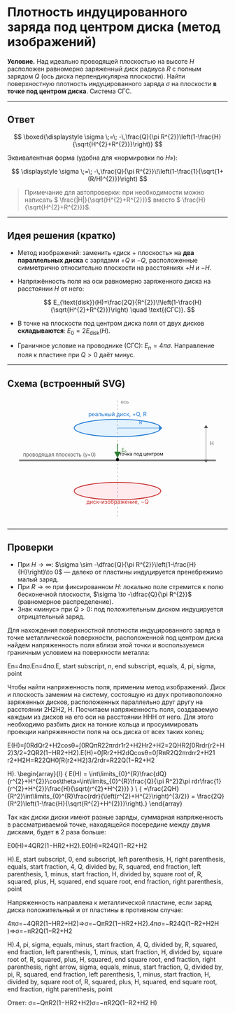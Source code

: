 # Плотность индуцированного заряда под центром диска (метод изображений)

**Условие.** Над идеально проводящей плоскостью на высоте $H$ расположен равномерно заряженный диск радиуса $R$ с полным зарядом $Q$ (ось диска перпендикулярна плоскости). Найти поверхностную плотность индуцированного заряда $\sigma$ на плоскости **в точке под центром диска**. Система СГС.

---

## Ответ

$$
\boxed{\displaystyle \sigma \;=\; -\,\frac{Q}{\pi R^{2}}\left(1-\frac{H}{\sqrt{H^{2}+R^{2}}}\right)}
$$

Эквивалентная форма (удобна для «нормировки по $H$»):

$$
\displaystyle \sigma \;=\; -\,\frac{Q}{\pi R^{2}}\!\left(1-\frac{1}{\sqrt{1+(R/H)^{2}}}\right)
$$

> Примечание для автопроверки: при необходимости можно написать $ \frac{|H|}{\sqrt{H^{2}+R^{2}}}$ вместо $ \frac{H}{\sqrt{H^{2}+R^{2}}}$.

---

## Идея решения (кратко)

* Метод изображений: заменить «диск + плоскость» на **два параллельных диска** с зарядами $+Q$ и $-Q$, расположенные симметрично относительно плоскости на расстояниях $+H$ и $-H$.
* Напряжённость поля на оси равномерно заряженного диска на расстоянии $H$ от него:

  $$
  E_{\text{disk}}(H)=\frac{2Q}{R^{2}}\!\left(1-\frac{H}{\sqrt{H^{2}+R^{2}}}\right) \quad \text{(СГС)}.
  $$
* В точке на плоскости под центром диска поля от двух дисков **складываются**: $E_{0}=2E_{\text{disk}}(H)$.
* Граничное условие на проводнике (СГС): $E_{n}=4\pi \sigma$. Направление поля к пластине при $Q>0$ даёт минус.

---

## Схема (встроенный SVG)

<p align="center">
<svg width="560" height="320" viewBox="0 0 560 320" xmlns="http://www.w3.org/2000/svg">
  <!-- Плоскость проводника -->
  <rect x="30" y="160" width="500" height="4" fill="#777"/>
  <text x="40" y="152" font-size="13" fill="#555">проводящая плоскость (y=0)</text>

  <!-- Реальный диск +Q на высоте H -->

  <ellipse cx="280" cy="80" rx="110" ry="22" fill="#e3f2fd" stroke="#1976d2" stroke-width="2"/>
  <text x="280" y="50" text-anchor="middle" font-size="14" fill="#1976d2">реальный диск, +Q, R</text>

  <!-- Диск-изображение -Q под плоскостью -->

  <ellipse cx="280" cy="240" rx="110" ry="22" fill="#ffebee" stroke="#c62828" stroke-width="2"/>
  <text x="280" y="272" text-anchor="middle" font-size="14" fill="#c62828">диск-изображение, −Q</text>

  <!-- Ось симметрии -->

  <line x1="280" y1="10" x2="280" y2="310" stroke="#999" stroke-dasharray="5,5"/>
  <text x="288" y="18" font-size="12" fill="#666">ось</text>

  <!-- Высота H от плоскости до диска -->

  <line x1="505" y1="160" x2="505" y2="80" stroke="#555"/>
  <polygon points="500,160 510,160 505,168" fill="#555"/>
  <polygon points="500,80 510,80 505,72" fill="#555"/>
  <text x="515" y="123" font-size="13" fill="#555">H</text>

  <!-- Радиус R на верхнем диске -->

  <line x1="280" y1="80" x2="390" y2="80" stroke="#1976d2"/>
  <polygon points="386,75 386,85 394,80" fill="#1976d2"/>
  <text x="335" y="70" font-size="12" fill="#1976d2">R</text>

  <!-- Точка наблюдения на плоскости -->

  <circle cx="280" cy="160" r="4" fill="#000"/>
  <text x="285" y="150" font-size="12" fill="#000">точка под центром</text>

  <!-- Направление E к плоскости -->

  <line x1="280" y1="120" x2="280" y2="156" stroke="#2e7d32" stroke-width="2" marker-end="url(#arrowG)"/>
  <text x="290" y="140" font-size="12" fill="#2e7d32">E₀</text>

  <defs>
    <marker id="arrowG" markerWidth="10" markerHeight="8" refX="8" refY="4" orient="auto">
      <polygon points="0,0 8,4 0,8" fill="#2e7d32"/>
    </marker>
  </defs>
</svg>
</p>

---

## Проверки

* При $H\to \infty$: $\sigma \sim -\dfrac{Q}{\pi R^{2}}\left(1-\frac{H}{H}\right)\to 0$ — далеко от пластины индуцируется пренебрежимо малый заряд.
* При $R\to \infty$ при фиксированном $H$: локально поле стремится к полю бесконечной плоскости, $\sigma \to -\dfrac{Q}{\pi R^{2}}$ (равномерное распределение).
* Знак «минус» при $Q>0$: под положительным диском индуцируется отрицательный заряд.


Для нахождения поверхностной плотности индуцированного заряда в точке металлической поверхности, расположенной под центром диска найдем напряженность поля вблизи этой точки и воспользуемся граничным условием на поверхности металла:

En=4πσ.En​=4πσ.E, start subscript, n, end subscript, equals, 4, pi, sigma, point

Чтобы найти напряженность поля, применим метод изображений. Диск и плоскость заменим на систему, состоящую из двух противоположно заряженных дисков, расположенных параллельно друг другу на расстоянии 2H2H2, H. Посчитаем напряженность поля, создаваемую каждым из дисков на его оси на расстоянии HHH от него. Для этого необходимо разбить диск на тонкие кольца и просуммировать проекции напряженности поля на ось диска от всех таких колец:

E(H)=∫0RdQr2+H2cos⁡θ=∫0RQπR22πrdr1r2+H2Hr2+H2=2QHR2∫0Rrdr(r2+H2)3/2=2QR2(1−HR2+H2).E(H)=0∫R​r2+H2dQ​cosθ=0∫R​πR2Q​2πrdrr2+H21​r2+H2
​H​=R22QH​0∫R​(r2+H2)3/2rdr​=R22Q​(1−R2+H2

​H​).​ \begin{array}{l} { E(H) = \int\limits_{0}^{R}\frac{dQ}{r^{2}+H^{2}}\cos\theta=\int\limits_{0}^{R}\frac{Q}{\pi R^2}2\pi rdr\frac{1}{r^{2}+H^{2}}\frac{H}{\sqrt{r^{2}+H^{2}}} } \\ { =\frac{2QH}{R^2}\int\limits_{0}^{R}\frac{rdr}{\left(r^{2}+H^{2}\right)^{3/2}} = \frac{2Q}{R^2}\left(1-\frac{H}{\sqrt{R^{2}+H^{2}}}\right).} \end{array}

Так как диски диски имеют разные заряды, суммарная напряженность в рассматриваемой точке, находящейся посередине между двумя дисками, будет в 2 раза больше:

E0(H)=4QR2(1−HR2+H2).E0​(H)=R24Q​(1−R2+H2

​H​).E, start subscript, 0, end subscript, left parenthesis, H, right parenthesis, equals, start fraction, 4, Q, divided by, R, squared, end fraction, left parenthesis, 1, minus, start fraction, H, divided by, square root of, R, squared, plus, H, squared, end square root, end fraction, right parenthesis, point

Напряженность направлена к металлической пластине, если заряд диска положительный и от пластины в противном случае:

4πσ=−4QR2(1−HR2+H2)⇒σ=−QπR2(1−HR2+H2).4πσ=−R24Q​(1−R2+H2
​H​)⇒σ=−πR2Q​(1−R2+H2

​H​).4, pi, sigma, equals, minus, start fraction, 4, Q, divided by, R, squared, end fraction, left parenthesis, 1, minus, start fraction, H, divided by, square root of, R, squared, plus, H, squared, end square root, end fraction, right parenthesis, right arrow, sigma, equals, minus, start fraction, Q, divided by, pi, R, squared, end fraction, left parenthesis, 1, minus, start fraction, H, divided by, square root of, R, squared, plus, H, squared, end square root, end fraction, right parenthesis, point

Ответ: σ=−QπR2(1−HR2+H2)σ=−πR2Q​(1−R2+H2
​H​)